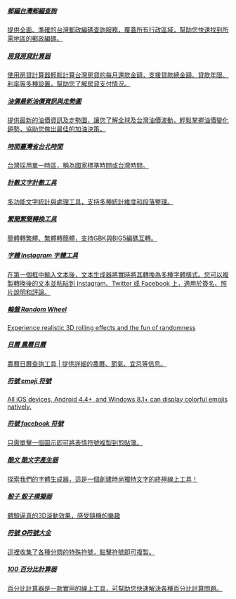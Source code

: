 <a href="https://zip.886life.com/" class="text-decoration-none"> 
<h5 class="article-title">
	郵編台灣郵編查詢
</h5>
<p class="article-excerpt">
	提供全面、準確的台灣郵政編碼查詢服務，覆蓋所有行政區域，幫助您快速找到所需地區的郵政編碼。
</p>
</a> <a href="https://886life.com/tools/fangdai.html" class="text-decoration-none"> 
<h5 class="article-title">
	房貸房貸計算器
</h5>
<p class="article-excerpt">
	使用房貸計算器輕鬆計算台灣房貸的每月還款金額，支援貸款總金額、貸款年限、利率等多種設置，幫助您了解房貸支付情況。
</p>
</a> <a href="https://886life.com/tools/youjia.html" class="text-decoration-none"> 
<h5 class="article-title">
	油價最新油價資訊與走勢圖
</h5>
<p class="article-excerpt">
	提供最新的油價資訊及走勢圖，讓您了解全球及台灣油價波動，輕鬆掌握油價變化趨勢，協助您做出最佳的加油決策。
</p>
</a> <a href="https://time.886life.com/tw/taipei/" class="text-decoration-none"> 
<h5 class="article-title">
	時間臺灣省台北時間
</h5>
<p class="article-excerpt">
	台灣採用單一時區，稱為國家標準時間或台灣時間。
</p>
</a> <a href="https://886life.com/tools/wordcount.html" class="text-decoration-none"> 
<h5 class="article-title">
	計數文字計數工具
</h5>
<p class="article-excerpt">
	多功能文字統計與處理工具，支持多種統計維度和段落整理。
</p>
</a> <a href="https://886life.com/tools/gbk-big5-gb2312-utf8.html" class="text-decoration-none"> 
<h5 class="article-title">
	繁簡繁簡轉換工具
</h5>
<p class="article-excerpt">
	簡體轉繁體、繁體轉簡體，支持GBK與BIG5編碼互轉。
</p>
</a> <a href="https://instagram.886life.com/tw/" class="text-decoration-none"> 
<h5 class="article-title">
	字體&nbsp;Instagram 字體工具
</h5>
<p class="article-excerpt">
	在第一個框中輸入文本後，文本生成器將實時將其轉換為多種字體樣式。您可以複製轉換後的文本並粘貼到 Instagram、Twitter 或 Facebook 上，適用於簽名、照片說明和評論。
</p>
</a> <a href="https://random-wheel.886life.com/" class="text-decoration-none"> 
<h5 class="article-title">
	輪盤&nbsp;Random Wheel
</h5>
<p class="article-excerpt">
	Experience realistic 3D rolling effects and the fun of randomness
</p>
</a> <a href="https://rili.886life.com/" class="text-decoration-none"> 
<h5 class="article-title">
	日曆&nbsp;農曆日曆
</h5>
<p class="article-excerpt">
	農曆日曆查詢工具 | 提供詳細的農曆、節氣、宜忌等信息。
</p>
</a> <a href="https://emoji.886life.com/" class="text-decoration-none"> 
<h5 class="article-title">
	符號&nbsp;emoji 符號
</h5>
<p class="article-excerpt">
	All iOS devices, Android 4.4+, and Windows 8.1+ can display colorful emojis natively.
</p>
</a> <a href="https://x-symbols.886life.com/" class="text-decoration-none"> 
<h5 class="article-title">
	符號&nbsp;facebook 符號
</h5>
<p class="article-excerpt">
	只需單擊一個圖示即可將表情符號複製到剪貼簿。
</p>
</a> <a href="https://cool-text.886life.com/" class="text-decoration-none"> 
<h5 class="article-title">
	酷文&nbsp;酷文字產生器
</h5>
<p class="article-excerpt">
	探索我們的字體生成器，這是一個創建時尚獨特文字的終極線上工具！
</p>
</a> <a href="https://random-dice.886life.com/" class="text-decoration-none"> 
<h5 class="article-title">
	骰子&nbsp;骰子模擬器
</h5>
<p class="article-excerpt">
	體驗逼真的3D滾動效果，感受隨機的樂趣
</p>
</a> <a href="https://symbol.886life.com/" class="text-decoration-none"> 
<h5 class="article-title">
	符號&nbsp;✪符號大全
</h5>
<p class="article-excerpt">
	這裡收集了各種分類的特殊符號，點擊符號即可複製。
</p>
</a> <a href="https://100.886life.com/tw/" class="text-decoration-none"> 
<h5 class="article-title">
	100&nbsp;百分比計算器
</h5>
<p class="article-excerpt">
	百分比計算器是一款實用的線上工具，可幫助您快速解決各種百分比計算問題。
</p>
</a>
